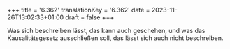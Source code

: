 +++
title = '6.362'
translationKey = '6.362'
date = 2023-11-26T13:02:33+01:00
draft = false
+++

Was sich beschreiben lässt, das kann auch geschehen, und was das Kausalitätsgesetz ausschließen soll, das lässt sich auch nicht beschreiben.
